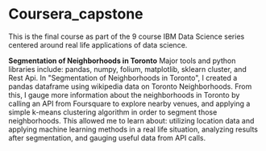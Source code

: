 # Coursera_capstone
This is the final course as part of the 9 course IBM Data Science series centered around real life applications of data science. 

**Segmentation of Neighborhoods in Toronto** 
Major tools and python libraries include: pandas, numpy, folium, matplotlib, sklearn cluster, and Rest Api. 
In "Segmentation of Neighborhoods in Toronto", I created a pandas dataframe using wikipedia data on Toronto Neighborhoods. From this, I gauge more information about the neighborhoods in Toronto by calling an API from Foursquare to explore nearby venues, and applying a simple k-means clustering algorithm in order to segment those neighborhoods.
This allowed me to learn about: utilizing location data and applying machine learning methods in a real life situation, analyzing results after segmentation, and gauging useful data from API calls. 

#
